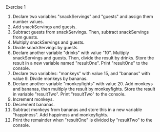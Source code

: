 Exercise 1

1. Declare two variables "snackServings" and "guests" and assign them number values.
2. Add snackServings and guests.
3. Subtract guests from snackServings. Then, subtract snackServings from guests.
4. Multiply snackServings and guests.
5. Divide snackServings by guests.
6. Declare another variable "drinks" with value "10". Multiply snackServings and guests. Then, divide the result by drinks. Store the result in a new variable named "resultOne". Print "resultOne" to the console.
7. Declare two variables: "monkeys" with value 15, and "bananas" with value 9. Divide monkeys by bananas.
8. Declare another variable "monkeyfights" with value 20. Add monkeys and bananas, then multiply the result by monkeyfights. Store the result in variable "resultTwo". Print "resultTwo" to the console.
9. Increment monkeys.
10. Decrement bananas.
11. Subtract monkeys from bananas and store this in a new variable "happiness". Add happiness and monkeyfights.
12. Print the remainder when "resultOne" is divided by "resultTwo" to the console.
